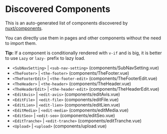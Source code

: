 # Discovered Components

This is an auto-generated list of components discovered by [nuxt/components](https://github.com/nuxt/components).

You can directly use them in pages and other components without the need to import them.

**Tip:** If a component is conditionally rendered with `v-if` and is big, it is better to use `Lazy` or `lazy-` prefix to lazy load.

- `<SubNavSetting>` | `<sub-nav-setting>` (components/SubNavSetting.vue)
- `<TheFooter>` | `<the-footer>` (components/TheFooter.vue)
- `<TheFooterEdit>` | `<the-footer-edit>` (components/TheFooterEdit.vue)
- `<TheHeader>` | `<the-header>` (components/TheHeader.vue)
- `<TheHeaderEdit>` | `<the-header-edit>` (components/TheHeaderEdit.vue)
- `<EditAvis>` | `<edit-avis>` (components/editAvis.vue)
- `<EditFile>` | `<edit-file>` (components/editFile.vue)
- `<EditLien>` | `<edit-lien>` (components/editLien.vue)
- `<EditMedia>` | `<edit-media>` (components/editMedia.vue)
- `<EditSeo>` | `<edit-seo>` (components/editSeo.vue)
- `<EditTranche>` | `<edit-tranche>` (components/editTranche.vue)
- `<Upload>` | `<upload>` (components/upload.vue)
